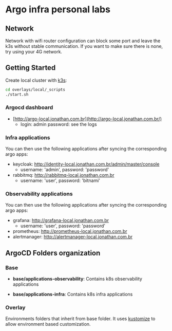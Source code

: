 # Argo infra personal labs

## Network

Network with wifi router configuration can block some port and leave the k3s without stable communication. If you want to make sure there is none, try using your 4G network.

## Getting Started

Create local cluster with [k3s](https://k3s.io/):

```bash
cd overlays/local/_scripts
./start.sh
```

### Argocd dashboard

- [http://argo-local.jonathan.com.br](http://argo-local.jonathan.com.br/)
    - login: admin password: see the logs

### Infra applications

You can then use the following applications after syncing the corresponding argo apps:

- keycloak: <http://identity-local.jonathan.com.br/admin/master/console>
  - username: 'admin', password: 'password'
- rabbitmq: <http://rabbitmq-local.jonathan.com.br>
  - username: 'user', password: 'bitnami'

### Observability applications

You can then use the following applications after syncing the corresponding argo apps:

- grafana: <http://grafana-local.jonathan.com.br>
  - username: 'user', password: 'password'
- prometheus: <http://prometheus-local.jonathan.com.br>
- alertmanager: <http://alertmanager-local.jonathan.com.br>

## ArgoCD Folders organization

### Base

- **base/applications-observability**: Contains k8s observability applications

- **base/applications-infra**: Contains k8s infra applications

### Overlay

Environments folders that inherit from base folder. It uses [kustomize](https://github.com/kubernetes-sigs/kustomize) to allow environment based customization.
